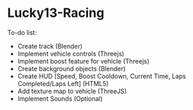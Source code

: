 # Lucky13-Racing

To-do list:

- Create track (Blender)
- Implement vehicle controls (Threejs)
- Implement boost feature for vehicle (Threejs)
- Create background objects (Blender)
- Create HUD [Speed, Boost Cooldown, Current Time, Laps Completed/Laps Left] (HTML5) 
- Add texture map to vehicle (ThreeJS)
- Implement Sounds (Optional)
